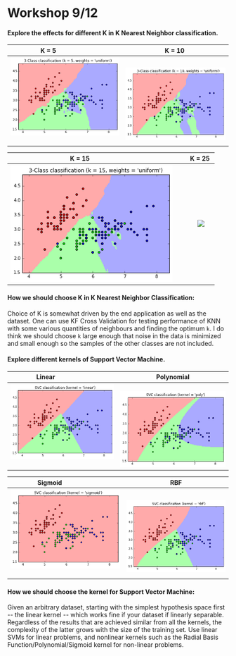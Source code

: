 # Workshop 9/12

#### Explore the effects for different K in K Nearest Neighbor classification.
K = 5                      |  K = 10 
:-------------------------:|:-------------------------:
![](knn_5.png)             |  ![](knn_10.png)

K = 15                     |  K = 25 
:-------------------------:|:-------------------------:
![](knn_15.png)            |  ![](knn_.png)


#### How we should choose K in K Nearest Neighbor Classification:

Choice of K is somewhat driven by the end application as well as the dataset. One can use KF Cross Validation for testing performance of KNN with some various quantities of neighbours and finding the optimum `k`. I do think we should choose `k` large enough that noise in the data is minimized and small enough so the samples of the other classes are not included. 

#### Explore different kernels of Support Vector Machine.

Linear                     |  Polynomial
:-------------------------:|:-------------------------:
![](svc_linear.png)        |  ![](svc_poly.png)

Sigmoid                    |  RBF
:-------------------------:|:-------------------------:
![](SVC_sigmoid.png)        |  ![](svc_rbf.png)


#### How we should choose the kernel for Support Vector Machine:

Given an arbitrary dataset, starting with the simplest hypothesis space first -- the linear kernel -- which works fine if your dataset if linearly separable. Regardless of the results that are achieved similar from all the kernels, the complexity of the latter grows with the size of the training set. Use linear SVMs for linear problems, and nonlinear kernels such as the Radial Basis Function/Polynomial/Sigmoid kernel for non-linear problems. 

